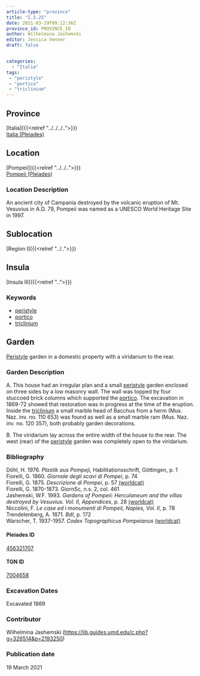 ```yaml
---
article-type: "province"
title: "I.3.25"
date: 2021-03-19T09:12:36Z
province_id: PROVINCE_ID
author: Wilhelmina Jashemski
editor: Jessica Venner
draft: false


categories:
  - "Italia"
tags:
 - "peristyle"
 - "portico"
 - "triclinium"
---
```


## Province
[Italia]({{<relref "../../../..">}}) \
[Italia (Pleiades)](https://pleiades.stoa.org/places/1052)

## Location
[Pompeii]({{<relref "../../..">}}) \
[Pompeii (Pleiades)](https://pleiades.stoa.org/places/433032)


### Location Description
An ancient city of Campania destroyed by the volcanic eruption of Mt. Vesuvius in A.D. 79, Pompeii was named as a UNESCO World Heritage Site in 1997.

## Sublocation
[Region I]({{<relref "../..">}})
## Insula
[Insula III]({{<relref "..">}})

### Keywords
- [peristyle](http://vocab.getty.edu/page/aat/300080971)
- [portico](http://vocab.getty.edu/page/aat/300004145)
- [triclinium](http://vocab.getty.edu/page/aat/300004359)

## Garden
[Peristyle](http://vocab.getty.edu/page/aat/300080971) garden in a domestic property with a viridarium  to the rear.

### Garden Description
A. This house had an irregular plan and a small [peristyle](http://vocab.getty.edu/page/aat/300080971) garden enclosed on three sides by a low masonry wall. The wall was topped by four stuccoed brick columns which supported the [portico](http://vocab.getty.edu/page/aat/300004145). The excavation in 1869-72 showed that restoration was in progress at the time of the eruption. Inside the [triclinium](http://vocab.getty.edu/page/aat/300004359) a small marble head of Bacchus from a herm (Mus. Naz. inv. no. 110 653) was found as well as a small marble ram (Mus. Naz. inv. no. 120 357), both probably garden decorations.

B. The viridarium lay across the entire width of the house to the rear. The west (rear) of the [peristyle](http://vocab.getty.edu/page/aat/300080971) garden was completely open to the viridarium.

### Bibliography

Döhl, H. 1976. *Plastik aus Pompeji*, Habilitationsschrift, Göttingen, p. 1   
Fiorelli, G. 1860. *Giornale degli scavi di Pompei*, p. 74  
Fiorelli, G. 1875. *Descrizione di Pompei*, p. 57 [(worldcat)](https://www.worldcat.org/title/descrizione-di-pompei/oclc/9528380)    
Fiorelli, G. 1870-1873. GiornSc, n.s. 2, col. 461  
Jashemski, W.F. 1993. *Gardens of Pompeii: Herculaneum and the villas destroyed by Vesuvius. Vol. II, Appendices*, p. 28 [(worldcat)](https://www.worldcat.org/title/gardens-of-pompeii-herculaneum-and-the-villas-destroyed-by-vesuvius-volume-2-appendices/oclc/222353569)  
Niccolini, F. *Le case ed i monumenti di Pompeii, Naples, Vol. II*, p. 78   
Trendelenberg, A. 1871. *BdI*, p. 172  
Warscher, T. 1937-1957. *Codex Topographicus Pompeianus* [(worldcat)](https://www.worldcat.org/title/codex-topographicus-pompeianus-1937-1957-and-undated/oclc/974375313&referer=brief_results)  


<!--#### Periodo ID-->

<!-- [PERIODO_ID](https://pleiades.stoa.org/places/PLEIADES_ID) -->

#### Pleiades ID
[456321707](https://pleiades.stoa.org/places/456321707)

#### TGN ID
[7004658](http://vocab.getty.edu/page/tgn/7004658)

###  Excavation Dates
Excavated 1869

### Contributor
Wilhelmina Jashemski (https://lib.guides.umd.edu/c.php?g=326514&p=2193250)


### Publication date
19 March 2021
<!-- Format: dd MONTH_NAME yyyy -->

<!-- DATE -->